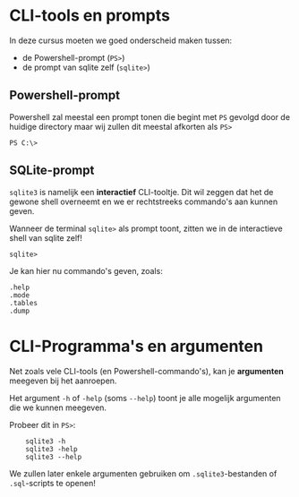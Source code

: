 # CLI-tools en prompts

In deze cursus moeten we goed onderscheid maken tussen:

- de Powershell-prompt (`PS>`)
- de prompt van sqlite zelf (`sqlite>`)

## Powershell-prompt

Powershell zal meestal een prompt tonen die begint met `PS` gevolgd door de huidige directory maar wij zullen dit meestal afkorten als `PS>`

```
PS C:\>
```

## SQLite-prompt

`sqlite3` is namelijk een **interactief** CLI-tooltje. Dit wil zeggen dat het de gewone shell overneemt en we er rechtstreeks commando's aan kunnen geven.

Wanneer de terminal `sqlite>` als prompt toont, zitten we in de interactieve shell van sqlite zelf!

```
sqlite>
```

Je kan hier nu commando's geven, zoals:

```
.help
.mode
.tables
.dump
```

# CLI-Programma's en argumenten

Net zoals vele CLI-tools (en Powershell-commando's), kan je **argumenten** meegeven bij het aanroepen.

Het argument `-h` of `-help` (soms `--help`) toont je alle mogelijk argumenten die we kunnen meegeven.

Probeer dit in `PS>`:

```
    sqlite3 -h
    sqlite3 -help
    sqlite3 --help
```

We zullen later enkele argumenten gebruiken om `.sqlite3`-bestanden of `.sql`-scripts te openen!
